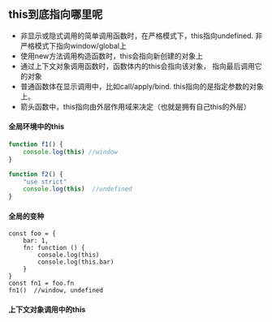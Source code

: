 ## this到底指向哪里呢
- 非显示或隐式调用的简单调用函数时，在严格模式下，this指向undefined. 非严格模式下指向window/global上
- 使用new方法调用构造函数时，this会指向新创建的对象上
- 通过上下文对象调用函数时，函数体内的this会指向该对象， 指向最后调用它的对象
- 普通函数体在显示调用中，比如call/apply/bind. this指向的是指定参数的对象上。
- 箭头函数中，this指向由外层作用域来决定（也就是拥有自己this的外层）



#### 全局环境中的this

```javascript
function f1() {
    console.log(this) //window
}

function f2() {
    "use strict"
    console.log(this)  //undefined
}

```

#### 全局的变种

```
const foo = {
    bar: 1,
    fn: function () {
        console.log(this)
        console.log(this.bar)
    }
}
const fn1 = foo.fn
fn1()  //window, undefined
```



#### 上下文对象调用中的this

```

```

